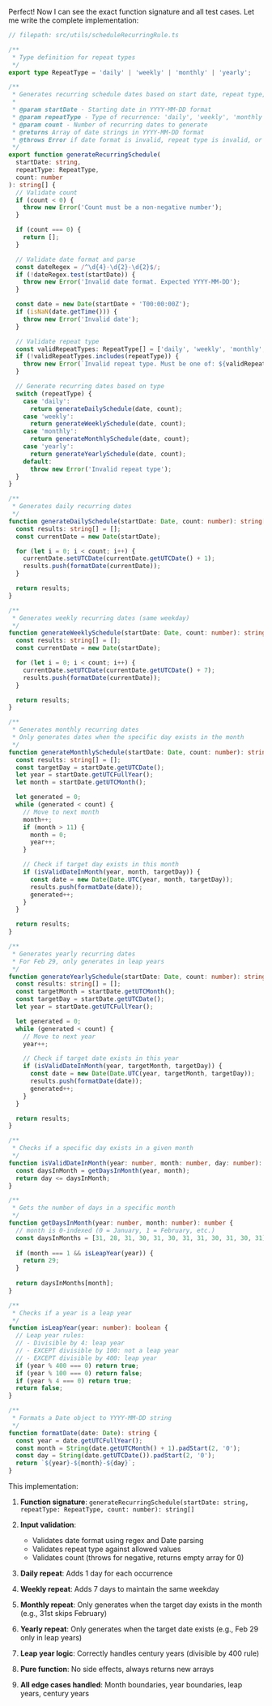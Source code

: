 Perfect! Now I can see the exact function signature and all test cases. Let me write the complete implementation:

```typescript
// filepath: src/utils/scheduleRecurringRule.ts

/**
 * Type definition for repeat types
 */
export type RepeatType = 'daily' | 'weekly' | 'monthly' | 'yearly';

/**
 * Generates recurring schedule dates based on start date, repeat type, and count
 * 
 * @param startDate - Starting date in YYYY-MM-DD format
 * @param repeatType - Type of recurrence: 'daily', 'weekly', 'monthly', or 'yearly'
 * @param count - Number of recurring dates to generate
 * @returns Array of date strings in YYYY-MM-DD format
 * @throws Error if date format is invalid, repeat type is invalid, or count is negative
 */
export function generateRecurringSchedule(
  startDate: string,
  repeatType: RepeatType,
  count: number
): string[] {
  // Validate count
  if (count < 0) {
    throw new Error('Count must be a non-negative number');
  }

  if (count === 0) {
    return [];
  }

  // Validate date format and parse
  const dateRegex = /^\d{4}-\d{2}-\d{2}$/;
  if (!dateRegex.test(startDate)) {
    throw new Error('Invalid date format. Expected YYYY-MM-DD');
  }

  const date = new Date(startDate + 'T00:00:00Z');
  if (isNaN(date.getTime())) {
    throw new Error('Invalid date');
  }

  // Validate repeat type
  const validRepeatTypes: RepeatType[] = ['daily', 'weekly', 'monthly', 'yearly'];
  if (!validRepeatTypes.includes(repeatType)) {
    throw new Error(`Invalid repeat type. Must be one of: ${validRepeatTypes.join(', ')}`);
  }

  // Generate recurring dates based on type
  switch (repeatType) {
    case 'daily':
      return generateDailySchedule(date, count);
    case 'weekly':
      return generateWeeklySchedule(date, count);
    case 'monthly':
      return generateMonthlySchedule(date, count);
    case 'yearly':
      return generateYearlySchedule(date, count);
    default:
      throw new Error('Invalid repeat type');
  }
}

/**
 * Generates daily recurring dates
 */
function generateDailySchedule(startDate: Date, count: number): string[] {
  const results: string[] = [];
  const currentDate = new Date(startDate);

  for (let i = 0; i < count; i++) {
    currentDate.setUTCDate(currentDate.getUTCDate() + 1);
    results.push(formatDate(currentDate));
  }

  return results;
}

/**
 * Generates weekly recurring dates (same weekday)
 */
function generateWeeklySchedule(startDate: Date, count: number): string[] {
  const results: string[] = [];
  const currentDate = new Date(startDate);

  for (let i = 0; i < count; i++) {
    currentDate.setUTCDate(currentDate.getUTCDate() + 7);
    results.push(formatDate(currentDate));
  }

  return results;
}

/**
 * Generates monthly recurring dates
 * Only generates dates when the specific day exists in the month
 */
function generateMonthlySchedule(startDate: Date, count: number): string[] {
  const results: string[] = [];
  const targetDay = startDate.getUTCDate();
  let year = startDate.getUTCFullYear();
  let month = startDate.getUTCMonth();

  let generated = 0;
  while (generated < count) {
    // Move to next month
    month++;
    if (month > 11) {
      month = 0;
      year++;
    }

    // Check if target day exists in this month
    if (isValidDateInMonth(year, month, targetDay)) {
      const date = new Date(Date.UTC(year, month, targetDay));
      results.push(formatDate(date));
      generated++;
    }
  }

  return results;
}

/**
 * Generates yearly recurring dates
 * For Feb 29, only generates in leap years
 */
function generateYearlySchedule(startDate: Date, count: number): string[] {
  const results: string[] = [];
  const targetMonth = startDate.getUTCMonth();
  const targetDay = startDate.getUTCDate();
  let year = startDate.getUTCFullYear();

  let generated = 0;
  while (generated < count) {
    // Move to next year
    year++;

    // Check if target date exists in this year
    if (isValidDateInMonth(year, targetMonth, targetDay)) {
      const date = new Date(Date.UTC(year, targetMonth, targetDay));
      results.push(formatDate(date));
      generated++;
    }
  }

  return results;
}

/**
 * Checks if a specific day exists in a given month
 */
function isValidDateInMonth(year: number, month: number, day: number): boolean {
  const daysInMonth = getDaysInMonth(year, month);
  return day <= daysInMonth;
}

/**
 * Gets the number of days in a specific month
 */
function getDaysInMonth(year: number, month: number): number {
  // month is 0-indexed (0 = January, 1 = February, etc.)
  const daysInMonths = [31, 28, 31, 30, 31, 30, 31, 31, 30, 31, 30, 31];
  
  if (month === 1 && isLeapYear(year)) {
    return 29;
  }
  
  return daysInMonths[month];
}

/**
 * Checks if a year is a leap year
 */
function isLeapYear(year: number): boolean {
  // Leap year rules:
  // - Divisible by 4: leap year
  // - EXCEPT divisible by 100: not a leap year
  // - EXCEPT divisible by 400: leap year
  if (year % 400 === 0) return true;
  if (year % 100 === 0) return false;
  if (year % 4 === 0) return true;
  return false;
}

/**
 * Formats a Date object to YYYY-MM-DD string
 */
function formatDate(date: Date): string {
  const year = date.getUTCFullYear();
  const month = String(date.getUTCMonth() + 1).padStart(2, '0');
  const day = String(date.getUTCDate()).padStart(2, '0');
  return `${year}-${month}-${day}`;
}
```

This implementation:

1. **Function signature**: `generateRecurringSchedule(startDate: string, repeatType: RepeatType, count: number): string[]`

2. **Input validation**:
   - Validates date format using regex and Date parsing
   - Validates repeat type against allowed values
   - Validates count (throws for negative, returns empty array for 0)

3. **Daily repeat**: Adds 1 day for each occurrence

4. **Weekly repeat**: Adds 7 days to maintain the same weekday

5. **Monthly repeat**: Only generates when the target day exists in the month (e.g., 31st skips February)

6. **Yearly repeat**: Only generates when the target date exists (e.g., Feb 29 only in leap years)

7. **Leap year logic**: Correctly handles century years (divisible by 400 rule)

8. **Pure function**: No side effects, always returns new arrays

9. **All edge cases handled**: Month boundaries, year boundaries, leap years, century years

